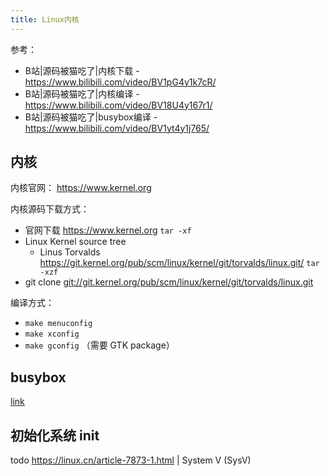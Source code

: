 ```yaml
---
title: Linux内核
---
```


参考：

+ B站|源码被猫吃了|内核下载 - <https://www.bilibili.com/video/BV1pG4y1k7cR/>
+ B站|源码被猫吃了|内核编译 - <https://www.bilibili.com/video/BV18U4y167r1/>
+ B站|源码被猫吃了|busybox编译 - <https://www.bilibili.com/video/BV1yt4y1j765/>

## 内核

内核官网： <https://www.kernel.org>

内核源码下载方式：

+ 官网下载 <https://www.kernel.org> `tar -xf`
+ Linux Kernel source tree
  + Linus Torvalds <https://git.kernel.org/pub/scm/linux/kernel/git/torvalds/linux.git/> `tar -xzf`
+ git clone <git://git.kernel.org/pub/scm/linux/kernel/git/torvalds/linux.git>

编译方式：

+ `make menuconfig`
+ `make xconfig`
+ `make gconfig` （需要 GTK package）

## busybox

[link](./busybox.md)

## 初始化系统 init

todo <https://linux.cn/article-7873-1.html> | System V (SysV)
